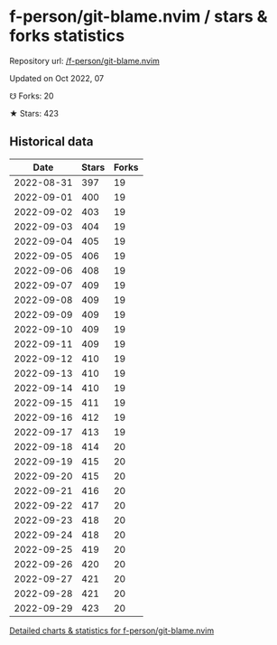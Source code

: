 # f-person/git-blame.nvim / stars & forks statistics

Repository url: [/f-person/git-blame.nvim](https://github.com/f-person/git-blame.nvim)

Updated on Oct 2022, 07

☋ Forks: 20

★ Stars: 423

## Historical data
| Date | Stars | Forks |
|------|-------|-------|
| 2022-08-31 | 397 | 19 | 
| 2022-09-01 | 400 | 19 | 
| 2022-09-02 | 403 | 19 | 
| 2022-09-03 | 404 | 19 | 
| 2022-09-04 | 405 | 19 | 
| 2022-09-05 | 406 | 19 | 
| 2022-09-06 | 408 | 19 | 
| 2022-09-07 | 409 | 19 | 
| 2022-09-08 | 409 | 19 | 
| 2022-09-09 | 409 | 19 | 
| 2022-09-10 | 409 | 19 | 
| 2022-09-11 | 409 | 19 | 
| 2022-09-12 | 410 | 19 | 
| 2022-09-13 | 410 | 19 | 
| 2022-09-14 | 410 | 19 | 
| 2022-09-15 | 411 | 19 | 
| 2022-09-16 | 412 | 19 | 
| 2022-09-17 | 413 | 19 | 
| 2022-09-18 | 414 | 20 | 
| 2022-09-19 | 415 | 20 | 
| 2022-09-20 | 415 | 20 | 
| 2022-09-21 | 416 | 20 | 
| 2022-09-22 | 417 | 20 | 
| 2022-09-23 | 418 | 20 | 
| 2022-09-24 | 418 | 20 | 
| 2022-09-25 | 419 | 20 | 
| 2022-09-26 | 420 | 20 | 
| 2022-09-27 | 421 | 20 | 
| 2022-09-28 | 421 | 20 | 
| 2022-09-29 | 423 | 20 | 


[Detailed charts & statistics for f-person/git-blame.nvim](https://reviewgithub.com/rep/f-person/git-blame.nvim)
